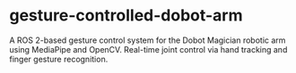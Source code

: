 # gesture-controlled-dobot-arm
A ROS 2-based gesture control system for the Dobot Magician robotic arm using MediaPipe and OpenCV. Real-time joint control via hand tracking and finger gesture recognition.
